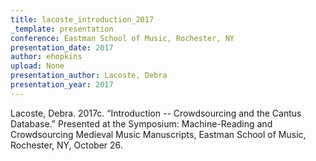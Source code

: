 ```yaml
---
title: lacoste_introduction_2017
_template: presentation
conference: Eastman School of Music, Rochester, NY
presentation_date: 2017
author: ehopkins
upload: None
presentation_author: Lacoste, Debra
presentation_year: 2017
---
```

Lacoste, Debra. 2017c. “Introduction -- Crowdsourcing and the Cantus Database.” Presented at the Symposium: Machine-Reading and Crowdsourcing Medieval Music Manuscripts, Eastman School of Music, Rochester, NY, October 26.